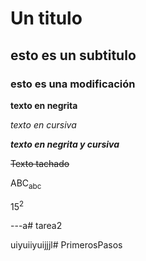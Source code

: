 # Un titulo

## esto es un subtitulo

### esto es una modificación

**texto en negrita**

*texto en cursiva*

**_texto en negrita y cursiva_**

~~Texto tachado~~

ABC<sub>abc</sub>

15<sup>2<sup/>

---a# tarea2


uiyuiiyuijjjl# PrimerosPasos
